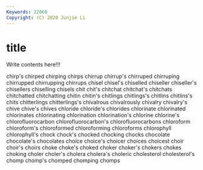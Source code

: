 ```yaml
---
Keywords: 22060
Copyright: (C) 2020 Junjie Li
---
```


# title

Write contents here!!!

chirp's 
chirped 
chirping 
chirps 
chirrup 
chirrup's
chirruped 
chirruping 
chirrupped 
chirrupping 
chirrups 
chisel 
chisel's 
chiselled 
chiseller 
chiseller's
chisellers 
chiselling 
chisels 
chit 
chit's 
chitchat 
chitchat's 
chitchats 
chitchatted 
chitchatting
chitin 
chitin's 
chitlings 
chitlings's 
chitlins 
chitlins's 
chits 
chitterlings 
chitterlings's 
chivalrous
chivalrously 
chivalry 
chivalry's 
chive 
chive's 
chives 
chloride 
chloride's 
chlorides 
chlorinate
chlorinated 
chlorinates 
chlorinating 
chlorination 
chlorination's 
chlorine 
chlorine's 
chlorofluorocarbon 
chlorofluorocarbon's 
chlorofluorocarbons
chloroform 
chloroform's 
chloroformed 
chloroforming 
chloroforms 
chlorophyll 
chlorophyll's 
chock 
chock's 
chocked
chocking 
chocks 
chocolate 
chocolate's 
chocolates 
choice 
choice's 
choicer 
choices 
choicest
choir 
choir's 
choirs 
choke 
choke's 
choked 
choker 
choker's 
chokers 
chokes
choking 
choler 
choler's 
cholera 
cholera's 
choleric 
cholesterol 
cholesterol's 
chomp 
chomp's
chomped 
chomping 
chomps 
